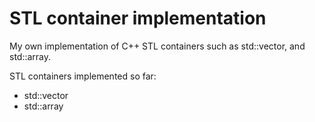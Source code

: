 # STL container implementation

My own implementation of C++ STL containers such as std::vector, and
std::array.

STL containers implemented so far:
- std::vector
- std::array
